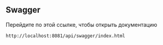 ## Swagger

Перейдите по этой ссылке, чтобы открыть документацию 
```link
http://localhost:8081/api/swagger/index.html
```